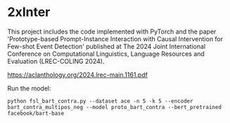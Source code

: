 # 2xInter
This project includes the code implemented with PyTorch and the paper 'Prototype-based Prompt-Instance Interaction with Causal Intervention for Few-shot Event Detection' published at The 2024 Joint International Conference on Computational Linguistics, Language Resources and Evaluation (LREC-COLING 2024).

https://aclanthology.org/2024.lrec-main.1161.pdf

Run the model:

 ```
python fsl_bart_contra.py --dataset ace -n 5 -k 5 --encoder bart_contra_multipos_neg --model proto_bart_contra --bert_pretrained facebook/bart-base
 ```
